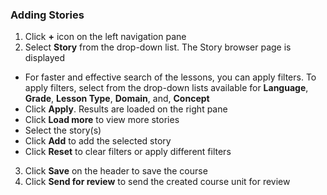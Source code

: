 ### Adding Stories
1. Click **+** icon on the left navigation pane 
2. Select **Story** from the drop-down list. The Story browser page is displayed
 - For faster and effective search of the lessons, you can apply filters. To apply filters, select from the drop-down lists available for **Language**, **Grade**, **Lesson Type**, **Domain**, and, **Concept**
 - Click **Apply**. Results are loaded on the right pane
 - Click **Load more** to view more stories
 - Select the story(s) 
 - Click **Add** to add the selected story
 - Click **Reset** to clear filters or apply different filters   
3. Click **Save** on the header to save the course 
4. Click **Send for review** to send the created course unit for review
